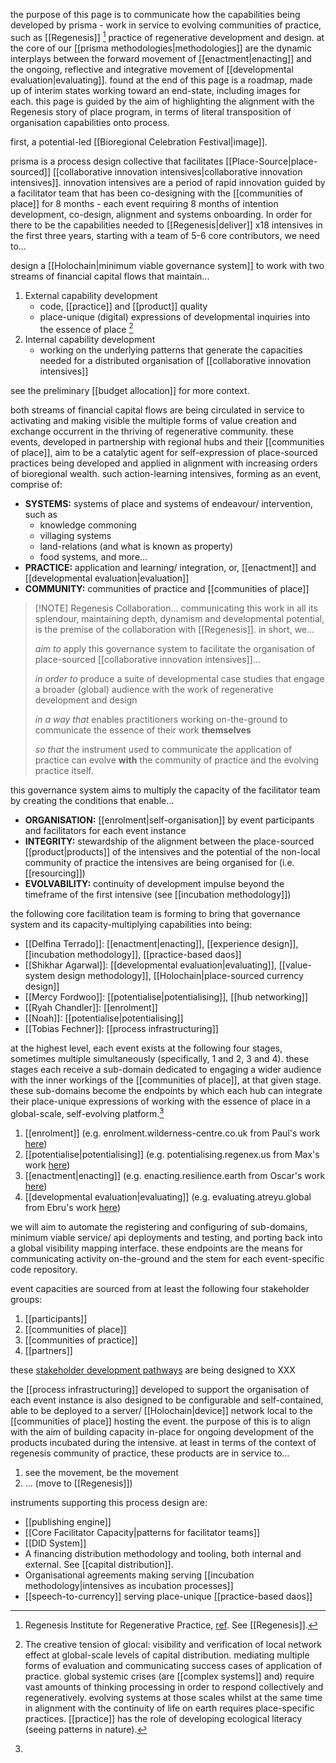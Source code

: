 the purpose of this page is to communicate how the capabilities being developed by prisma - work in service to evolving communities of practice, such as [[Regenesis]] [^1] practice of regenerative development and design. at the core of our [[prisma methodologies|methodologies]] are the dynamic interplays between the forward movement of [[enactment|enacting]] and the ongoing, reflective and integrative movement of [[developmental evaluation|evaluating]]. found at the end of this page is a roadmap, made up of interim states working toward an end-state, including images for each. this page is guided by the aim of highlighting the alignment with the Regenesis story of place program, in terms of literal transposition of organisation capabilities onto process.

first, a potential-led [[Bioregional Celebration Festival|image]].

prisma is a process design collective that facilitates [[Place-Source|place-sourced]] [[collaborative innovation intensives|collaborative innovation intensives]]. innovation intensives are a period of rapid innovation guided by a facilitator team that has been co-designing with the [[communities of place]] for 8 months - each event requiring 8 months of intention development, co-design, alignment and systems onboarding. In order for there to be the capabilities needed to [[Regenesis|deliver]] x18 intensives in the first three years, starting with a team of 5-6 core contributors, we need to...

design a [[Holochain|minimum viable governance system]] to work with two streams of financial capital flows that maintain...

1. External capability development
	- code, [[practice]] and [[product]] quality
	- place-unique (digital) expressions of developmental inquiries into the essence of place [^2]
2. Internal capability development
	- working on the underlying patterns that generate the capacities needed for a distributed organisation of [[collaborative innovation intensives]]

see the preliminary [[budget allocation]] for more context. 

both streams of financial capital flows are being circulated in service to activating and making visible the multiple forms of value creation and exchange occurrent in the thriving of regenerative community. these events, developed in partnership with regional hubs and their [[communities of place]], aim to be a catalytic agent for self-expression of place-sourced practices being developed and applied in alignment with increasing orders of bioregional wealth. such action-learning intensives, forming as an event, comprise of: 

- **SYSTEMS:** systems of place and systems of endeavour/ intervention, such as
	- knowledge commoning
	- villaging systems
	- land-relations (and what is known as property)
	- food systems, and more...
- **PRACTICE:** application and learning/ integration, or, [[enactment]] and [[developmental evaluation|evaluation]]
- **COMMUNITY:** communities of practice and [[communities of place]]


> [!NOTE] Regenesis Collaboration... 
> communicating this work in all its splendour, maintaining depth, dynamism and developmental potential, is the premise of the collaboration with [[Regenesis]]. in short, we... 
> 
> *aim to* apply this governance system to facilitate the organisation of place-sourced [[collaborative innovation intensives]]…
> 
> *in order to* produce a suite of developmental case studies that engage a broader (global) audience with the work of regenerative development and design
> 
> *in a way that* enables practitioners working on-the-ground to communicate the essence of their work **themselves** 
> 
> *so that* the instrument used to communicate the application of practice can evolve **with** the community of practice and the evolving practice itself. 

this governance system aims to multiply the capacity of the facilitator team by creating the conditions that enable...

- **ORGANISATION:** [[enrolment|self-organisation]] by event participants and facilitators for each event instance
- **INTEGRITY:** stewardship of the alignment between the place-sourced [[product|products]] of the intensives and the potential of the non-local community of practice the intensives are being organised for (i.e. [[resourcing]])
- **EVOLVABILITY:** continuity of development impulse beyond the timeframe of the first intensive (see [[incubation methodology]])

the following core facilitation team is forming to bring that governance system and its capacity-multiplying capabilities into being:

- [[Delfina Terrado]]: [[enactment|enacting]], [[experience design]], [[incubation methodology]], [[practice-based daos]]
- [[Shikhar Agarwal]]: [[developmental evaluation|evaluating]], [[value-system design methodology]], [[Holochain|place-sourced currency design]]
- [[Mercy Fordwoo]]: [[potentialise|potentialising]], [[hub networking]]
- [[Ryah Chandler]]: [[enrolment]]
- [[Noah]]: [[potentialise|potentialising]]
- [[Tobias Fechner]]: [[process infrastructuring]]

at the highest level, each event exists at the following four stages, sometimes multiple simultaneously (specifically, 1 and 2, 3 and 4). these stages each receive a sub-domain dedicated to engaging a wider audience with the inner workings of the [[communities of place]], at that given stage. these sub-domains become the endpoints by which each hub can integrate their place-unique expressions of working with the essence of place in a global-scale, self-evolving platform.[^3] 

1. [[enrolment]] (e.g. enrolment.wilderness-centre.co.uk from Paul's work [here](https://www.wilderness-centre.co.uk/))
2. [[potentialise|potentialising]] (e.g. potentialising.regenex.us from Max's work [here](https://regenex.us/ramboland))
3. [[enactment|enacting]] (e.g. enacting.resilience.earth from Oscar's work [here](https://resilience.earth/))
4. [[developmental evaluation|evaluating]] (e.g. evaluating.atreyu.global from Ebru's work [here](https://atreyu.global/))

we will aim to automate the registering and configuring of sub-domains, minimum viable service/ api deployments and testing, and porting back into a global visibility mapping interface. these endpoints are the means for communicating activity on-the-ground and the stem for each event-specific code repository.

event capacities are sourced from at least the following four stakeholder groups:

1. [[participants]]
2. [[communities of place]]
3. [[communities of practice]]
4. [[partners]]

these [stakeholder development pathways](https://register.prisma.events) are being designed to XXX

the [[process infrastructuring]] developed to support the organisation of each event instance is also designed to be configurable and self-contained, able to be deployed to a server/ [[Holochain|device]] network local to the [[communities of place]] hosting the event. the purpose of this is to align with the aim of building capacity in-place for ongoing development of the products incubated during the intensive. at least in terms of the context of regenesis community of practice, these products are in service to...

1. see the movement, be the movement
2. ... (move to [[Regenesis]])

instruments supporting this process design are:

- [[publishing engine]]
- [[Core Facilitator Capacity|patterns for facilitator teams]]
- [[DID System]]
- A financing distribution methodology and tooling, both internal and external. See [[capital distribution]].
- Organisational agreements making serving [[incubation methodology|intensives as incubation processes]]
- [[speech-to-currency]] serving place-unique [[practice-based daos]]

[^1]: Regenesis Institute for Regenerative Practice, [ref](https://regenerat.es/). See [[Regenesis]].
[^2]: The creative tension of glocal: visibility and verification of local network effect at global-scale levels of capital distribution. mediating multiple forms of evaluation and communicating success cases of application of practice. global systemic crises (are [[complex systems]] and) require vast amounts of thinking processing in order to respond collectively and regeneratively. evolving systems at those scales whilst at the same time in alignment with the continuity of life on earth requires place-specific practices. [[practice]] has the role of developing ecological literacy (seeing patterns in nature).
[^3]: 